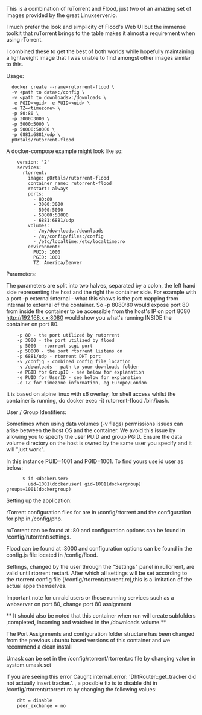 This is a combination of ruTorrent and Flood, just two of an amazing set of images provided by the great Linuxserver.io.

I much prefer the look and simplicity of Flood's Web UI but the immense toolkit that ruTorrent brings to the table makes it almost a requirement when using rTorrent.

I combined these to get the best of both worlds while hopefully maintaining a lightweight image that I was unable to find amongst other images similar to this.  

Usage:

      docker create --name=rutorrent-flood \
      -v <path to data>:/config \
      -v <path to downloads>:/downloads \
      -e PGID=<gid> -e PUID=<uid> \
      -e TZ=<timezone> \
      -p 80:80 \
      -p 3000:3000 \
      -p 5000:5000 \
      -p 50000:50000 \
      -p 6881:6881/udp \
      p0rtals/rutorrent-flood

A docker-compose example might look like so:

        version: '2'
        services:
          rtorrent:
            image: p0rtals/rutorrent-flood
            container_name: rutorrent-flood
            restart: always
            ports:
              - 80:80
              - 3000:3000
              - 5000:5000
              - 50000:50000
              - 6881:6881/udp
            volumes:
              - /my/downloads:/downloads
              - /my/config/files:/config
              - /etc/localtime:/etc/localtime:ro
            environment:
              PUID: 1000
              PGID: 1000
              TZ: America/Denver

Parameters:

The parameters are split into two halves, separated by a colon, the left hand side representing the host and the right the container side. For example with a port -p external:internal - what this shows is the port mapping from internal to external of the container. So -p 8080:80 would expose port 80 from inside the container to be accessible from the host's IP on port 8080 http://192.168.x.x:8080 would show you what's running INSIDE the container on port 80.

        -p 80 - the port utilized by rutorrent
        -p 3000 - the port utilized by flood
        -p 5000 - rtorrent scgi port
        -p 50000 - the port rtorrent listens on
        -p 6881/udp - rtorrent DHT port
        -v /config - combined config file location
        -v /downloads - path to your downloads folder
        -e PGID for GroupID - see below for explanation
        -e PUID for UserID - see below for explanation
        -e TZ for timezone information, eg Europe/London

It is based on alpine linux with s6 overlay, for shell access whilst the container is running, do docker exec -it rutorrent-flood /bin/bash.

User / Group Identifiers:

Sometimes when using data volumes (-v flags) permissions issues can arise between the host OS and the container. We avoid this issue by allowing you to specify the user PUID and group PGID. Ensure the data volume directory on the host is owned by the same user you specify and it will "just work".

In this instance PUID=1001 and PGID=1001. To find yours use id user as below:

          $ id <dockeruser>
            uid=1001(dockeruser) gid=1001(dockergroup) groups=1001(dockergroup)

Setting up the application:

rTorrent configuration files for are in /config/rtorrent and the configuration for php in /config/php.

ruTorrent can be found at <your-ip>:80 and configuration options can be found in /config/rutorrent/settings.

Flood can be found at <your-ip>:3000 and configuration options can be found in the config.js file located in /config/flood.

Settings, changed by the user through the "Settings" panel in ruTorrent, are valid until rtorrent restart. After which all settings will be set according to the rtorrent config file (/config/rtorrent/rtorrent.rc),this is a limitation of the actual apps themselves.

Important note for unraid users or those running services such as a webserver on port 80, change port 80 assignment

** It should also be noted that this container when run will create subfolders ,completed, incoming and watched in the /downloads volume.**

The Port Assignments and configuration folder structure has been changed from the previous ubuntu based versions of this container and we recommend a clean install

Umask can be set in the /config/rtorrent/rtorrent.rc file by changing value in system.umask.set

If you are seeing this error Caught internal_error: 'DhtRouter::get_tracker did not actually insert tracker.'. , a possible fix is to disable dht in /config/rtorrent/rtorrent.rc by changing the following values:

        dht = disable
        peer_exchange = no
